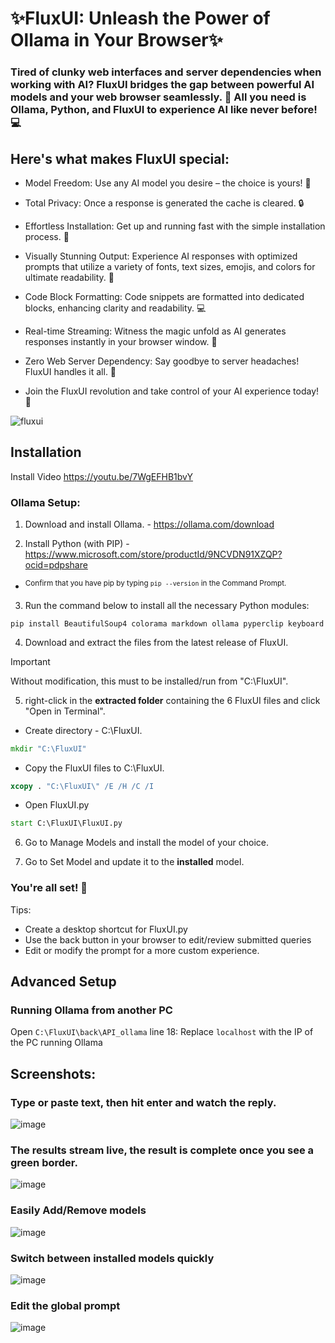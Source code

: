 # ✨FluxUI: Unleash the Power of Ollama in Your Browser✨
### Tired of clunky web interfaces and server dependencies when working with AI? FluxUI bridges the gap between powerful AI models and your web browser seamlessly. 🤯 All you need is Ollama, Python, and FluxUI to experience AI like never before! 💻

## Here's what makes FluxUI special:

* Model Freedom: Use any AI model you desire – the choice is yours! 🚀
* Total Privacy: Once a response is generated the cache is cleared. 🔒
* Effortless Installation: Get up and running fast with the simple installation process. 💨
* Visually Stunning Output: Experience AI responses with optimized prompts that utilize a variety of fonts, text sizes, emojis, and colors for ultimate readability. 🤩
* Code Block Formatting: Code snippets are formatted into dedicated blocks, enhancing clarity and readability. 💻
* Real-time Streaming: Witness the magic unfold as AI generates responses instantly in your browser window. 👀
* Zero Web Server Dependency: Say goodbye to server headaches! FluxUI handles it all. 🧮

* Join the FluxUI revolution and take control of your AI experience today! 🚀
  
![fluxui](https://github.com/user-attachments/assets/d8d789b6-1780-41a9-ba0a-2490488c9140)


## Installation
Install Video
https://youtu.be/7WgEFHB1bvY
### Ollama Setup:
1. Download and install Ollama. - https://ollama.com/download
   
2. Install Python (with PIP) - https://www.microsoft.com/store/productId/9NCVDN91XZQP?ocid=pdpshare
 * <sup>Confirm that you have pip by typing `pip --version` in the Command Prompt. </sup>

3. Run the command below to install all the necessary Python modules:
```
pip install BeautifulSoup4 colorama markdown ollama pyperclip keyboard
```

4. Download and extract the files from the latest release of FluxUI.
> [!IMPORTANT]
> Without modification, this must to be installed/run from "C:\FluxUI".

5. right-click in the **extracted folder** containing the 6 FluxUI files and click "Open in Terminal".
   
* Create directory - C:\FluxUI.
```cmd
mkdir "C:\FluxUI"
```
* Copy the FluxUI files to C:\FluxUI.
```cmd
xcopy . "C:\FluxUI\" /E /H /C /I
```
* Open FluxUI.py
```cmd
start C:\FluxUI\FluxUI.py
```

6. Go to Manage Models and install the model of your choice.

7. Go to Set Model and update it to the **installed** model.

### You're all set! 🚀
Tips:
* Create a desktop shortcut for FluxUI.py
* Use the back button in your browser to edit/review submitted queries
* Edit or modify the prompt for a more custom experience.



## Advanced Setup

### Running Ollama from another PC
Open ``C:\FluxUI\back\API_ollama`` line 18: Replace ``localhost`` with the IP of the PC running Ollama

## Screenshots:

### Type or paste text, then hit enter and watch the reply.
![image](https://github.com/user-attachments/assets/cf3d5df6-0481-435a-89c4-4a0d655b2422)
### The results stream live, the result is complete once you see a green border.
![image](https://github.com/user-attachments/assets/c08c07c8-14c8-4a70-8c2b-6f8c09b73d03)
### Easily Add/Remove models
![image](https://github.com/user-attachments/assets/5e6c25b7-f5d3-4d9e-b9dc-1893d1b75e46)
### Switch between installed models quickly
![image](https://github.com/user-attachments/assets/ad6f2ca8-1c07-4892-a287-5cbca71b692f)
### Edit the global prompt
![image](https://github.com/user-attachments/assets/87e4dd16-fcff-498f-88ff-bc600145442b)


